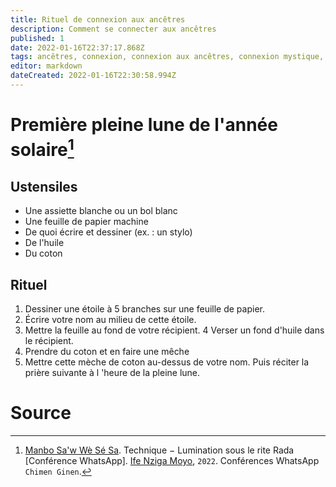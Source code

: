 ```yaml
---
title: Rituel de connexion aux ancêtres
description: Comment se connecter aux ancêtres
published: 1
date: 2022-01-16T22:37:17.868Z
tags: ancêtres, connexion, connexion aux ancêtres, connexion mystique, mysticisme
editor: markdown
dateCreated: 2022-01-16T22:30:58.994Z
---
```


# Première pleine lune de l'année solaire[^1]

## Ustensiles

* Une assiette blanche ou un bol blanc
* Une feuille de papier machine
* De quoi écrire et dessiner (ex. : un stylo)
* De l'huile
* Du coton

## Rituel

1. Dessiner une étoile à 5 branches sur une feuille de papier.
2. Écrire votre nom au milieu de cette étoile.
3. Mettre la feuille au fond de votre récipient.
4 Verser un fond d'huile dans le récipient.
5. Prendre du coton et en faire une mêche
6. Mettre cette mèche de coton au-dessus de votre nom.
Puis réciter la prière suivante à l 'heure de la pleine lune.

# Source

[^1]:  [Manbo Sa'w Wè Sé Sa](https://www.facebook.com/rosmywaystv). Technique − Lumination sous le rite Rada [Conférence WhatsApp]. [Ife Nziga Moyo](https://www.facebook.com/IF%C3%89-Nzinga-Moyo-102447998373899/), `2022`. Conférences WhatsApp `Chimen Ginen`.